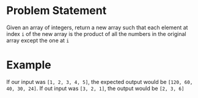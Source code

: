 # Problem Statement
Given an array of integers, return a new array such that each element at index `i` of the new array is the product of all the numbers in the original array except the one at `i`

# Example
If our input was `[1, 2, 3, 4, 5]`, the expected output would be `[120, 60, 40, 30, 24]`. If out input was `[3, 2, 1]`, the output would be `[2, 3, 6]`